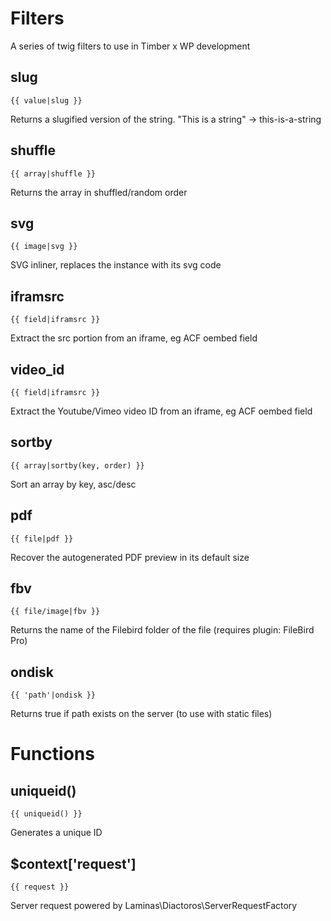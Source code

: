 # Filters
A series of twig filters to use in Timber x WP development

## slug
`{{ value|slug }} `

Returns a slugified version of the string.
"This is a string" -> this-is-a-string

## shuffle
`{{ array|shuffle }}`

Returns the array in shuffled/random order

## svg
`{{ image|svg }}`

SVG inliner, replaces the instance with its svg code

## iframsrc
`{{ field|iframsrc }}`

Extract the src portion from an iframe, eg ACF oembed field

## video_id
`{{ field|iframsrc }}`

Extract the Youtube/Vimeo video ID from an iframe, eg ACF oembed field

## sortby
`{{ array|sortby(key, order) }}`

Sort an array by key, asc/desc

## pdf
`{{ file|pdf }}`

Recover the autogenerated PDF preview in its default size

## fbv
`{{ file/image|fbv }}`

Returns the name of the Filebird folder of the file (requires plugin: FileBird Pro)

## ondisk
`{{ 'path'|ondisk }}`

Returns true if path exists on the server (to use with static files)

# Functions

## uniqueid() 
`{{ uniqueid() }}`

Generates a unique ID

## $context['request']
`{{ request }}`

Server request powered by Laminas\Diactoros\ServerRequestFactory
